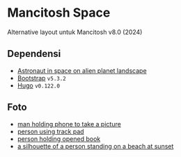 # Mancitosh Space

Alternative layout untuk Mancitosh v8.0 (2024)

## Dependensi

- [Astronaut in space on alien planet landscape](https://www.freepik.com/free-vector/astronaut-space-alien-planet-landscape_40344338.htm)
- [Bootstrap](https://getbootstrap.com/) `v5.3.2`
- [Hugo](https://gohugo.io/) `v0.122.0`

## Foto

- [man holding phone to take a picture](https://unsplash.com/photos/man-holding-phone-to-take-a-picture-20dfXAV8AzQ)
- [person using track pad](https://unsplash.com/photos/person-using-track-pad-P1qyEf1g0HU)
- [person holding opened book](https://unsplash.com/photos/person-holding-opened-book-DBsQFuIbXg4)
- [a silhouette of a person standing on a beach at sunset](https://unsplash.com/photos/a-silhouette-of-a-person-standing-on-a-beach-at-sunset-i9zS7ctsCPU)